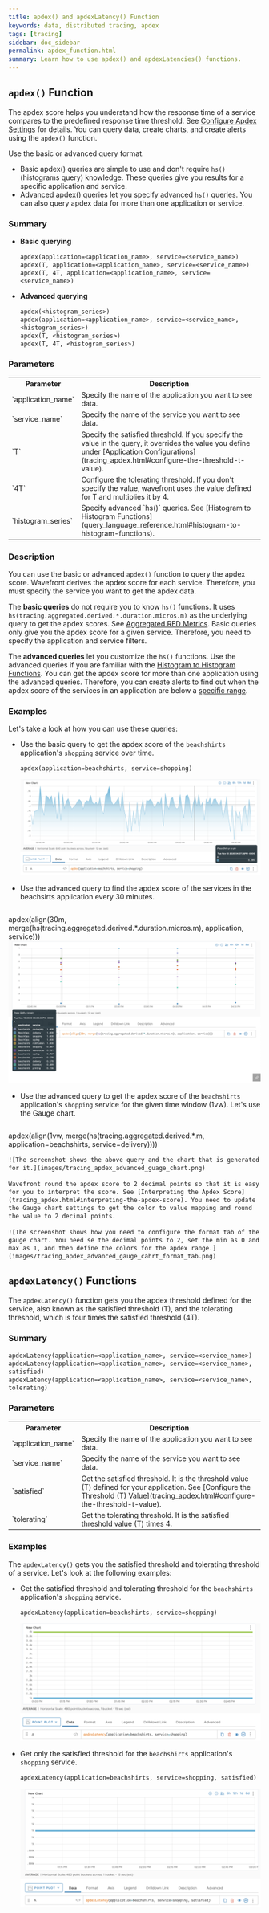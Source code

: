 ```yaml
---
title: apdex() and apdexLatency() Function
keywords: data, distributed tracing, apdex
tags: [tracing]
sidebar: doc_sidebar
permalink: apdex_function.html
summary: Learn how to use apdex() and apdexLatencies() functions.
---
```


## `apdex()` Function

The apdex score helps you understand how the response time of a service compares to the predefined response time threshold. See [Configure Apdex Settings](tracing_apdex.html) for details.
You can query data, create charts, and create alerts using the `apdex()` function.

Use the basic or advanced query format. 

* Basic apdex() queries are simple to use and don't require `hs()` (histograms query) knowledge. These queries give you results for a specific application and service. 
* Advanced apdex() queries let you specify advanced `hs()` queries. You can also query apdex data for more than one application or service.

### Summary

* **Basic querying**
  
  ```
  apdex(application=<application_name>, service=<service_name>)
  apdex(T, application=<application_name>, service=<service_name>)
  apdex(T, 4T, application=<application_name>, service=<service_name>)
  ```
  

* **Advanced querying**
  
  ```
  apdex(<histogram_series>)
  apdex(application=<application_name>, service=<service_name>, <histogram_series>)
  apdex(T, <histogram_series>)
  apdex(T, 4T, <histogram_series>)
  ```

### Parameters

<table style="width: 100;">
  <tr>
    <th width="25%">
      Parameter
    </th>
    <th width="74%">
      Description
    </th>
  </tr>
  <tr>
    <td markdown="span">
      `application_name`
    </td>
    <td markdown="span">
      Specify the name of the application you want to see data.
    </td>
  </tr>
  <tr>
    <td markdown="span">
      `service_name`
    </td>
    <td markdown="span">
      Specify the name of the service you want to see data.
    </td>
  </tr>
  <tr>
    <td markdown="span">
      `T`
    </td>
    <td markdown="span">
      Specify the satisfied threshold. If you specify the value in the query, it overrides the value you define under [Application Configurations](tracing_apdex.html#configure-the-threshold-t-value).
    </td>
  </tr>
  <tr>
    <td markdown="span">
      `4T`
    </td>
    <td markdown="span">
      Configure the tolerating threshold. If you don't specify the value, wavefront uses the value defined for T and multiplies it by 4.
    </td>
  </tr>
  <tr>
    <td markdown="span">
      `histogram_series`
    </td>
    <td markdown="span">
      Specify advanced `hs()` queries. See [Histogram to Histogram Functions](query_language_reference.html#histogram-to-histogram-functions).
    </td>
  </tr>

</table>

### Description

You can use the basic or advanced `apdex()` function to query the apdex score. Wavefront derives the apdex score for each service. Therefore, you must specify the service you want to get the apdex data.

The **basic queries** do not require you to know `hs()` functions. It uses `hs(tracing.aggregated.derived.*.duration.micros.m)` as the underlying query to get the apdex scores. See [Aggregated RED Metrics](trace_data_details.html#aggregated-red-metrics). Basic queries only give you the apdex score for a given service. Therefore, you need to specify the application and service filters.

The **advanced queries** let you customize the `hs()` functions. Use the advanced queries if you are familiar with the [Histogram to Histogram Functions](query_language_reference.html#histogram-to-histogram-functions).
You can get the apdex score for more than one application using the advanced queries. Therefore, you can create alerts to find out when the apdex score of the services in an application are below a [specific range](tracing_apdex.html#interpreting-the-apdex-score).

### Examples
 Let's take a look at how you can use these queries:
 
 * Use the basic query to get the apdex score of the `beachshirts` application's `shopping` service over time.
    ```
    apdex(application=beachshirts, service=shopping)
    ```
    ![The screenshot shows the above query and the chart that is generated for it.](images/tracing_apdex_basic_query.png)
    
* Use the advanced query to find the apdex score of the services in the beachsirts application every 30 minutes.
    <pre>
apdex(align(30m, merge(hs(tracing.aggregated.derived.*.duration.micros.m), application, service)))
    </pre>
    ![The screenshot shows the above query and the chart that is generated for it.](images/tracing_apdex_advanced_query_30_minute_bucket.png)
    
* Use the advanced query to get the apdex score of the `beachshirts` application's `shopping` service for the given time window (1vw). Let's use the Gauge chart.
    <pre>
apdex(align(1vw, merge(hs(tracing.aggregated.derived.*.m, application=beachshirts, service=delivery))))
    </pre>

    ![The screenshot shows the above query and the chart that is generated for it.](images/tracing_apdex_advanced_guage_chart.png)

    Wavefront round the apdex score to 2 decimal points so that it is easy for you to interpret the score. See [Interpreting the Apdex Score](tracing_apdex.html#interpreting-the-apdex-score). You need to update the Gauge chart settings to get the color to value mapping and round the value to 2 decimal points.
    
    ![The screenshot shows how you need to configure the format tab of the gauge chart. You need se the decimal points to 2, set the min as 0 and max as 1, and then define the colors for the apdex range.](images/tracing_apdex_advanced_gauge_cahrt_format_tab.png)
    
    
## `apdexLatency()` Functions

The `apdexLatency()` function gets you the apdex threshold defined for the service, also known as the satisfied threshold (T), and the tolerating threshold, which is four times the satisfied threshold (4T).

### Summary

```
apdexLatency(application=<application_name>, service=<service_name>) 
apdexLatency(application=<application_name>, service=<service_name>, satisfied)
apdexLatency(application=<application_name>, service=<service_name>, tolerating)
```
### Parameters

<table style="width: 100;">
  <tr>
    <th width="20%">
      Parameter
    </th>
    <th width="80%">
      Description
    </th>
  </tr>
  <tr>
    <td markdown="span">
      `application_name`
    </td>
    <td markdown="span">
      Specify the name of the application you want to see data.
    </td>
  </tr>
  <tr>
    <td markdown="span">
      `service_name`
    </td>
    <td markdown="span">
      Specify the name of the service you want to see data.
    </td>
  </tr>
  <tr>
    <td markdown="span">
      `satisfied`
    </td>
    <td markdown="span">
      Get the satisfied threshold. It is the threshold value (T) defined for your application. See [Configure the Threshold (T) Value](tracing_apdex.html#configure-the-threshold-t-value).
    </td>
  </tr>
  <tr>
    <td markdown="span">
      `tolerating`
    </td>
    <td markdown="span">
      Get the tolerating threshold. It is the satisfied threshold value (T) times 4.
    </td>
  </tr>

</table>

### Examples

The `apdexLatency()` gets you the satisfied threshold and tolerating threshold of a service. Let's look at the following examples:

* Get the satisfied threshold and tolerating threshold for the `beachshirts` application's `shopping` service.
    ```
    apdexLatency(application=beachshirts, service=shopping)
    ```
    
    ![The screenshot shows the above query and the chart that is generated for it.](images/tracing_apdex_latency_query.png)

* Get only the satisfied threshold for the `beachshirts` application's `shopping` service.
    ```
    apdexLatency(application=beachshirts, service=shopping, satisfied)
    ```

    ![The screenshot shows the above query and the chart that is generated for it.](images/tracing_apdex_latency_satisfied_threshold_only.png)
